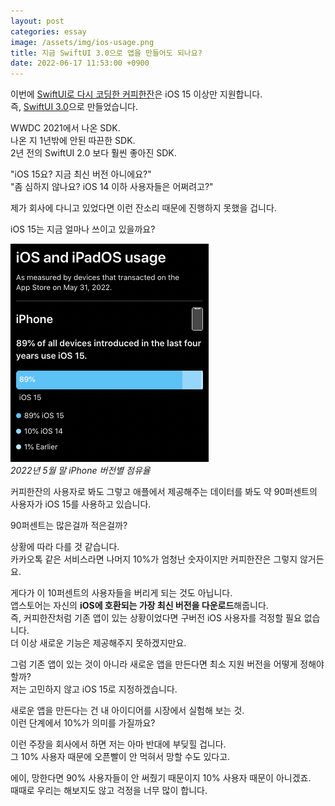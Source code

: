 ```yaml
---
layout: post
categories: essay
image: /assets/img/ios-usage.png
title: 지금 SwiftUI 3.0으로 앱을 만들어도 되나요?
date: 2022-06-17 11:53:00 +0900
---
```


이번에 [SwiftUI로 다시 코딩한 커피한잔](/essay/2022/06/13/ios-developer-too.html)은 iOS 15 이상만 지원합니다.  
즉, [SwiftUI 3.0](https://www.hackingwithswift.com/articles/235/whats-new-in-swiftui-for-ios-15)으로 만들었습니다.  

WWDC 2021에서 나온 SDK.  
나온 지 1년밖에 안된 따끈한 SDK.  
2년 전의 SwiftUI 2.0 보다 훨씬 좋아진 SDK. 

"iOS 15요? 지금 최신 버전 아니에요?"  
"좀 심하지 않나요? iOS 14 이하 사용자들은 어쩌려고?"

제가 회사에 다니고 있었다면 이런 잔소리 때문에 진행하지 못했을 겁니다.

iOS 15는 지금 얼마나 쓰이고 있을까요?

![](/assets/img/ios-usage.png)  
*2022년 5월 말 iPhone 버전별 점유율*

커피한잔의 사용자로 봐도 그렇고 애플에서 제공해주는 데이터를 봐도 약 90퍼센트의 사용자가 iOS 15를 사용하고 있습니다.  

90퍼센트는 많은걸까 적은걸까?

상황에 따라 다를 것 같습니다.  
카카오톡 같은 서비스라면 나머지 10%가 엄청난 숫자이지만 커피한잔은 그렇지 않거든요.

게다가 이 10퍼센트의 사용자들을 버리게 되는 것도 아닙니다.  
앱스토어는 자신의 **iOS에 호환되는 가장 최신 버전을 다운로드**해줍니다.  
즉, 커피한잔처럼 기존 앱이 있는 상황이었다면 구버전 iOS 사용자를 걱정할 필요 없습니다.  
더 이상 새로운 기능은 제공해주지 못하겠지만요.

그럼 기존 앱이 있는 것이 아니라 새로운 앱을 만든다면 최소 지원 버전을 어떻게 정해야 할까?  
저는 고민하지 않고 iOS 15로 지정하겠습니다.

새로운 앱을 만든다는 건 내 아이디어를 시장에서 실험해 보는 것.  
이런 단계에서 10%가 의미를 가질까요?  

이런 주장을 회사에서 하면 저는 아마 반대에 부딪힐 겁니다.  
그 10% 사용자 때문에 오픈빨이 안 먹혀서 망할 수도 있다고.  

에이, 망한다면 90% 사용자들이 안 써줬기 때문이지 10% 사용자 때문이 아니겠죠.  
때때로 우리는 해보지도 않고 걱정을 너무 많이 합니다.